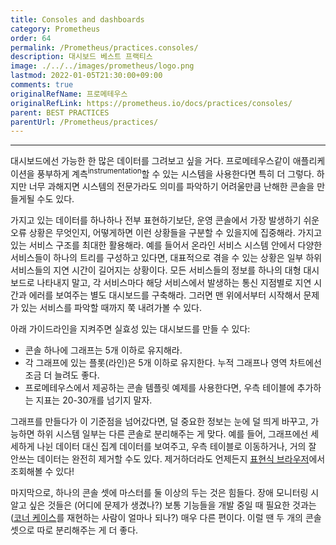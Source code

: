 ```yaml
---
title: Consoles and dashboards
category: Prometheus
order: 64
permalink: /Prometheus/practices.consoles/
description: 대시보드 베스트 프랙티스
image: ./../../images/prometheus/logo.png
lastmod: 2022-01-05T21:30:00+09:00
comments: true
originalRefName: 프로메테우스
originalRefLink: https://prometheus.io/docs/practices/consoles/
parent: BEST PRACTICES
parentUrl: /Prometheus/practices/
---
```


---

대시보드에선 가능한 한 많은 데이터를 그려보고 싶을 거다. 프로메테우스같이 애플리케이션을 풍부하게 계측<sup>instrumentation</sup>할 수 있는 시스템을 사용한다면 특히 더 그렇다. 하지만 너무 과해지면 시스템의 전문가라도 의미를 파악하기 어려울만큼 난해한 콘솔을 만들게될 수도 있다.

가지고 있는 데이터를 하나하나 전부 표현하기보단, 운영 콘솔에서 가장 발생하기 쉬운 오류 상황은 무엇인지, 어떻게하면 이런 상황들을 구분할 수 있을지에 집중해라. 가지고 있는 서비스 구조를 최대한 활용해라. 예를 들어서 온라인 서비스 시스템 안에서 다양한 서비스들이 하나의 트리를 구성하고 있다면, 대표적으로 겪을 수 있는 상황은 일부 하위 서비스들의 지연 시간이 길어지는 상황이다. 모든 서비스들의 정보를 하나의 대형 대시보드로 나타내지 말고, 각 서비스마다 해당 서비스에서 발생하는 통신 지점별로 지연 시간과 에러를 보여주는 별도 대시보드를 구축해라. 그러면 맨 위에서부터 시작해서 문제가 있는 서비스를 파악할 때까지 쭉 내려가볼 수 있다.

아래 가이드라인을 지켜주면 실효성 있는 대시보드를 만들 수 있다:

- 콘솔 하나에 그래프는 5개 이하로 유지해라.
- 각 그래프에 있는 플롯(라인)은 5개 이하로 유지한다. 누적 그래프나 영역 차트에선 조금 더 늘려도 좋다.
- 프로메테우스에서 제공하는 콘솔 템플릿 예제를 사용한다면, 우측 테이블에 추가하는 지표는 20-30개를 넘기지 말자.

그래프를 만들다가 이 기준점을 넘어갔다면, 덜 중요한 정보는 눈에 덜 띄게 바꾸고, 가능하면 하위 시스템 일부는 다른 콘솔로 분리해주는 게 맞다. 예를 들어, 그래프에선 세세하게 나뉜 데이터 대신 집계 데이터를 보여주고, 우측 테이블로 이동하거나, 거의 잘 안쓰는 데이터는 완전히 제거할 수도 있다. 제거하더라도 언제든지 [표현식 브라우저](../expression-browser)에서 조회해볼 수 있다!

마지막으로, 하나의 콘솔 셋에 마스터를 둘 이상의 두는 것은 힘들다. 장애 모니터링 시 알고 싶은 것들은 (어디에 문제가 생겼나?) 보통 기능들을 개발 중일 때 필요한 것과는 ([코너 케이스](https://en.wikipedia.org/wiki/Corner_case)를 재현하는 사람이 얼마나 되나?) 매우 다른 편이다. 이럴 땐 두 개의 콘솔 셋으로 따로 분리해주는 게 더 좋다.


